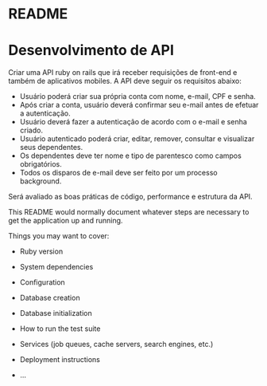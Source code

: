 # README
    
    
# Desenvolvimento de API

Criar uma API ruby on rails que irá receber requisições de front-end e também de aplicativos
mobiles. A API deve seguir os requisitos abaixo:

- Usuário poderá criar sua própria conta com nome, e-mail, CPF e senha.
- Após criar a conta, usuário deverá confirmar seu e-mail antes de efetuar a autenticação.
- Usuário deverá fazer a autenticação de acordo com o e-mail e senha criado.
- Usuário autenticado poderá criar, editar, remover, consultar e visualizar seus dependentes.
- Os dependentes deve ter nome e tipo de parentesco como campos obrigatórios.
- Todos os disparos de e-mail deve ser feito por um processo background.

Será avaliado as boas práticas de código, performance e estrutura da API.
    
This README would normally document whatever steps are necessary to get the
application up and running.

Things you may want to cover:

* Ruby version

* System dependencies

* Configuration

* Database creation

* Database initialization

* How to run the test suite

* Services (job queues, cache servers, search engines, etc.)

* Deployment instructions

* ...
